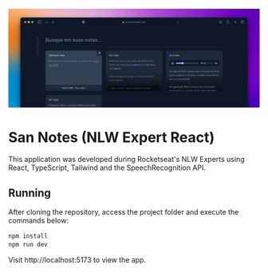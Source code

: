 ![Cover](./.github/cover.png)

# San Notes (NLW Expert React)

This application was developed during Rocketseat's NLW Experts using React, TypeScript, Tailwind and the SpeechRecognition API.


## Running

After cloning the repository, access the project folder and execute the commands below:

```sh
npm install
npm run dev
```

Visit http://localhost:5173 to view the app.
